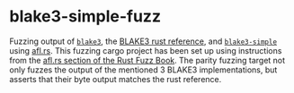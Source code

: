 # blake3-simple-fuzz

Fuzzing output of [`blake3`], the [BLAKE3 rust reference], and
[`blake3-simple`] using [afl.rs]. This fuzzing cargo project has been set up
using instructions from the [afl.rs section of the Rust Fuzz Book]. The parity
fuzzing target not only fuzzes the output of the mentioned 3 BLAKE3
implementations, but asserts that their byte output matches the rust reference.

[`blake3`]: https://github.com/BLAKE3-team/BLAKE3
[BLAKE3 rust reference]: https://github.com/BLAKE3-team/BLAKE3/tree/master/reference_impl
[`blake3-simple`]: ..
[afl.rs]: https://github.com/rust-fuzz/afl.rs
[afl.rs section of the Rust Fuzz Book]: https://rust-fuzz.github.io/book/afl.html
